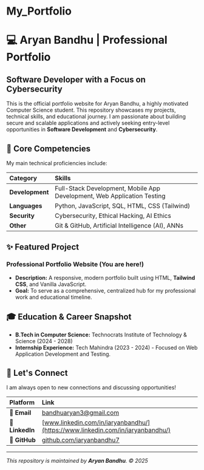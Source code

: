 # My_Portfolio
# 💻 Aryan Bandhu | Professional Portfolio

## Software Developer with a Focus on Cybersecurity

This is the official portfolio website for Aryan Bandhu, a highly motivated Computer Science student. This repository showcases my projects, technical skills, and educational journey. I am passionate about building secure and scalable applications and actively seeking entry-level opportunities in **Software Development** and **Cybersecurity**.

## 🚀 Core Competencies

My main technical proficiencies include:

| Category | Skills |
| :--- | :--- |
| **Development** | Full-Stack Development, Mobile App Development, Web Application Testing |
| **Languages** | Python, JavaScript, SQL, HTML, CSS (Tailwind) |
| **Security** | Cybersecurity, Ethical Hacking, AI Ethics |
| **Other** | Git & GitHub, Artificial Intelligence (AI), ANNs |

## ✨ Featured Project

### Professional Portfolio Website (You are here!)
* **Description:** A responsive, modern portfolio built using HTML, **Tailwind CSS**, and Vanilla JavaScript.
* **Goal:** To serve as a comprehensive, centralized hub for my professional work and educational timeline.

## 🎓 Education & Career Snapshot

* **B.Tech in Computer Science:** Technocrats Institute of Technology & Science (2024 - 2028)
* **Internship Experience:** Tech Mahindra (2023 - 2024) - Focused on Web Application Development and Testing.

## 🔗 Let's Connect

I am always open to new connections and discussing opportunities!

| Platform | Link |
| :--- | :--- |
| **📧 Email** | bandhuaryan3@gmail.com |
| **🔗 LinkedIn** | [www.linkedin.com/in/iaryanbandhu/](https://www.linkedin.com/in/iaryanbandhu/)
| **🐙 GitHub** | [github.com/iaryanbandhu7](https://github.com/iaryanbandhu7)

---
*This repository is maintained by **Aryan Bandhu**. &copy; 2025*
